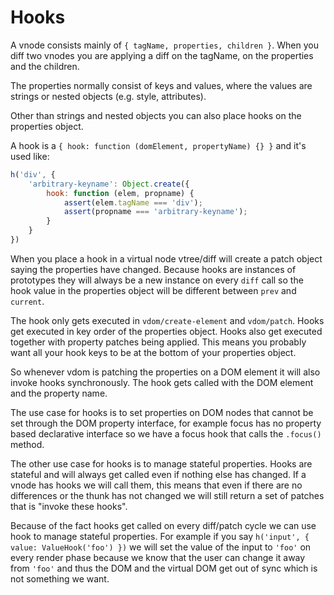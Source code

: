 # Hooks

A vnode consists mainly of `{ tagName, properties, children }`. When you diff two vnodes you are applying a diff on the tagName, on the properties and the children.

The properties normally consist of keys and values, where the values are strings or nested objects (e.g. style, attributes).

Other than strings and nested objects you can also place hooks on the properties object.

A hook is a `{ hook: function (domElement, propertyName) {} }` and it's used like:

```js
h('div', {
    'arbitrary-keyname': Object.create({
        hook: function (elem, propname) {
            assert(elem.tagName === 'div');
            assert(propname === 'arbitrary-keyname');
        }
    }
})
```

When you place a hook in a virtual node vtree/diff will create a patch object saying the properties have changed. Because hooks are instances of prototypes they will always be a new instance on every `diff` call so the hook value in the properties object will be different between `prev` and `current`.

The hook only gets executed in `vdom/create-element` and `vdom/patch`. Hooks get executed in key order of the properties object. Hooks also get executed together with property patches being applied. This means you probably want all your hook keys to be at the bottom of your properties object.

So whenever vdom is patching the properties on a DOM element it will also invoke hooks synchronously. The hook gets called with the DOM element and the property name.

The use case for hooks is to set properties on DOM nodes that cannot be set through the DOM property interface, for example focus has no property based declarative interface so we have a focus hook that calls the `.focus()` method.

The other use case for hooks is to manage stateful properties. Hooks are stateful and will always get called even if nothing else has changed. If a vnode has hooks we will call them, this means that even if there are no differences or the thunk has not changed we will still return a set of patches that is "invoke these hooks".

Because of the fact hooks get called on every diff/patch cycle we can use hook to manage stateful properties. For example if you say `h('input', { value: ValueHook('foo') })` we will set the value of the input to `'foo'` on every render phase because we know that the user can change it away from `'foo'` and thus the DOM and the virtual DOM get out of sync which is not something we want.
